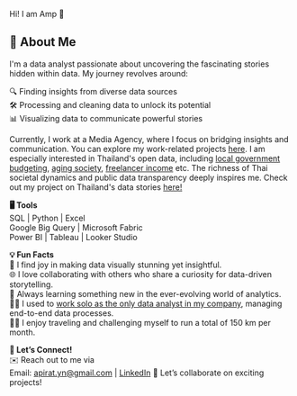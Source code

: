 Hi! I am Amp 👋


## 🌟 About Me
I'm a data analyst passionate about uncovering the fascinating stories hidden within data. My journey revolves around:

🔍 Finding insights from diverse data sources <br>
🛠️ Processing and cleaning data to unlock its potential <br>
📊 Visualizing data to communicate powerful stories <br>

Currently, I work at a Media Agency, where I focus on bridging insights and communication. You can explore my work-related projects [here](https://lookerstudio.google.com/reporting/54c251db-f262-4ada-b8cc-de34658a4c25).
I am especially interested in Thailand's open data, including [local government budgeting](https://projects.punchup.world/localbudgeting/), [aging society](https://datayolk.net/data/how-do-senior-citizen-live-in-thailand/), [freelancer income](https://datayolk.net/data/analysis-content-writer-freelance-in-thailand-using-data-visualization/) etc. 
The richness of Thai societal dynamics and public data transparency deeply inspires me. 
Check out my project on Thailand's data stories [here!](https://datayolk.net/author/amp_datayolk/)

**🖥️ Tools** <br>
SQL | Python | Excel <br>
Google Big Query | Microsoft Fabric <br>
Power BI | Tableau | Looker Studio <br>

**💡 Fun Facts** <br>
🎨 I find joy in making data visually stunning yet insightful. <br>
🌐 I love collaborating with others who share a curiosity for data-driven storytelling. <br>
🌱 Always learning something new in the ever-evolving world of analytics. <br>
👩‍💻 I used to [work solo as the only data analyst in my company](https://datayolk.net/data/diary-of-being-solo-data-analyst-in-365-days/), managing end-to-end data processes. <br>
🏃‍♂️ I enjoy traveling and challenging myself to run a total of 150 km per month.

**🔗 Let’s Connect!** <br>
✉️ Reach out to me via <br>
Email: apirat.yn@gmail.com | [LinkedIn](https://www.linkedin.com/in/apirat-apiromyanard/)
🌟 Let’s collaborate on exciting projects!

